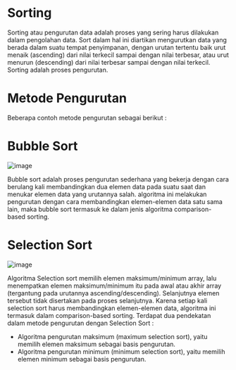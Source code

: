 # Sorting
Sorting atau pengurutan data adalah proses yang sering harus dilakukan dalam pengolahan data. Sort dalam hal ini diartikan mengurutkan data yang berada dalam suatu tempat penyimpanan, dengan urutan tertentu baik urut menaik (ascending) dari nilai terkecil sampai dengan nilai terbesar, atau urut menurun (descending) dari nilai terbesar sampai dengan nilai terkecil. Sorting adalah proses pengurutan.
# Metode Pengurutan
Beberapa contoh metode pengurutan sebagai berikut :
# Bubble Sort
![image](https://user-images.githubusercontent.com/99227174/155518946-faec50dc-5e2e-43ad-a48d-0169e261c6d0.png)

Bubble sort adalah proses pengurutan sederhana yang bekerja dengan cara berulang kali membandingkan dua elemen data pada suatu saat dan menukar elemen data yang urutannya salah.
algoritma ini melakukan pengurutan dengan cara membandingkan elemen-elemen data satu sama lain, maka bubble sort termasuk ke dalam jenis algoritma comparison-based sorting.
# Selection Sort
![image](https://user-images.githubusercontent.com/99227174/155519866-f008ddd4-a9bf-4490-8b56-10a1ebeb2a53.png)

Algoritma Selection sort memilih elemen maksimum/minimum array, lalu menempatkan elemen maksimum/minimum itu pada awal atau akhir array (tergantung pada urutannya ascending/descending). Selanjutnya elemen tersebut tidak disertakan pada proses selanjutnya. Karena setiap kali selection sort harus membandingkan elemen-elemen data, algoritma ini termasuk dalam comparison-based sorting.
Terdapat dua pendekatan dalam metode pengurutan dengan Selection Sort :
- Algoritma pengurutan maksimum (maximum selection sort), yaitu memilih elemen maksimum sebagai basis pengurutan.
- Algoritma pengurutan minimum (minimum selection sort), yaitu memilih elemen minimum sebagai basis pengurutan.



